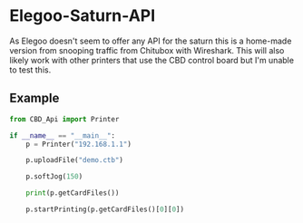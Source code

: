 # Elegoo-Saturn-API
As Elegoo doesn't seem to offer any API for the saturn this is a home-made version from snooping traffic from Chitubox with Wireshark. This will also likely work with other printers that use the CBD control board but I'm unable to test this.

## Example
```python
from CBD_Api import Printer

if __name__ == "__main__":
    p = Printer("192.168.1.1")

    p.uploadFile("demo.ctb")

    p.softJog(150)

    print(p.getCardFiles())

    p.startPrinting(p.getCardFiles()[0][0])
```
